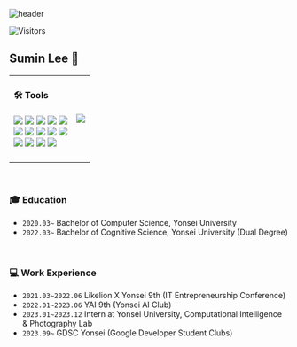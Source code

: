 <div align="left">

<!--  Header  -->
![header](https://capsule-render.vercel.app/api?type=waving&color=gradient&height=120&animation=fadeIn&section=footer&text=🚗🚘🚛&fontAlign=70)

  
<!--  Badge  -->
![Visitors](https://api.visitorbadge.io/api/daily?path=smmin21&label=VISITORS&countColor=%23f47373)
<!--
[![Twitter Badge](https://img.shields.io/badge/Twitter-Profile-informational?style=flat&logo=twitter&logoColor=white&color=1CA2F1)](https://twitter.com/BraydonCoyer)
[![LinkedIn Badge](https://img.shields.io/badge/LinkedIn-Profile-informational?style=flat&logo=linkedin&logoColor=white&color=0D76A8)](https://www.linkedin.com/in/braydon-coyer/)
[![CodePen Badge](https://img.shields.io/badge/CodePen-Profile-informational?style=flat&logo=codepen&logoColor=white&color=black)](https://codepen.io/braydoncoyer)
-->


## Sumin Lee 👋 

<table>
  <tr>
    <td align="left">
      <!-- Left column: Tools badges -->
      <h4> 🛠️ Tools </h4>
      <img src="https://img.shields.io/badge/Java-007396?style=for-the-badge&logo=Java&logoColor=white"> 
      <img src="https://img.shields.io/badge/Spring Boot-6DB33F?style=for-the-badge&logo=spring boot&logoColor=white"> 
      <img src="https://img.shields.io/badge/python-3776AB?style=for-the-badge&logo=python&logoColor=white"> 
      <img src="https://img.shields.io/badge/django-092E20?style=for-the-badge&logo=django&logoColor=white"> 
      <img src="https://img.shields.io/badge/linux-FCC624?style=for-the-badge&logo=linux&logoColor=black"> 
      <br>
      <img src="https://img.shields.io/badge/PyTorch-EE4C2C?style=flat-square&logo=pytorch&logoColor=white">
      <img src="https://img.shields.io/badge/NumPy-013243?style=flat-square&logo=numpy&logoColor=white">
      <img src="https://img.shields.io/badge/OpenCV-5C3EE8?style=flat-square&logo=opencv&logoColor=white"> 
      <img src="https://img.shields.io/badge/Jypyter-F37626?style=flat-square&logo=jupyter&logoColor=white"> 
      <img src="https://img.shields.io/badge/Docker-2496ED?style=flat-square&logo=docker&logoColor=white"> 
      <br>
      <img src="https://img.shields.io/badge/html5-E34F26?style=flat-square&logo=html5&logoColor=white"> 
      <img src="https://img.shields.io/badge/css-1572B6?style=flat-square&logo=css3&logoColor=white"> 
      <img src="https://img.shields.io/badge/javascript-F7DF1E?style=flat-square&logo=javascript&logoColor=black"> 
      <img src="https://img.shields.io/badge/bootstrap-7952B3?style=flat-square&logo=bootstrap&logoColor=white">
      <br><br>
    </td>
    <td align="right">
      <!-- Right column: Image link -->
      <a href="s">
        <img src="https://github-readme-stats.vercel.app/api/top-langs/?username=smmin21&exclude_repo=smmin21.github.io&layout=compact&theme=tokyonight" />
      </a>
    </td>
  </tr>
</table>
<br>

### 🎓 Education
* `2020.03~` Bachelor of Computer Science, Yonsei University
* `2022.03~` Bachelor of Cognitive Science, Yonsei University (Dual Degree)
<br>

### 💻 Work Experience
* `2021.03~2022.06` Likelion X Yonsei 9th (IT Entrepreneurship Conference)
* `2022.01~2023.06` YAI 9th (Yonsei AI Club)
* `2023.01~2023.12` Intern at Yonsei University, Computational Intelligence & Photography Lab
* `2023.09~` GDSC Yonsei (Google Developer Student Clubs)
<br>


</div>

<!--
**smmin21/smmin21** is a ✨ _special_ ✨ repository because its `README.md` (this file) appears on your GitHub profile.

Here are some ideas to get you started:

- 🔭 I’m currently working on ...
- 🌱 I’m currently learning ...
- 👯 I’m looking to collaborate on ...
- 🤔 I’m looking for help with ...
- 💬 Ask me about ...
- 📫 How to reach me: ...
- 😄 Pronouns: ...
- ⚡ Fun fact: ...
-->
